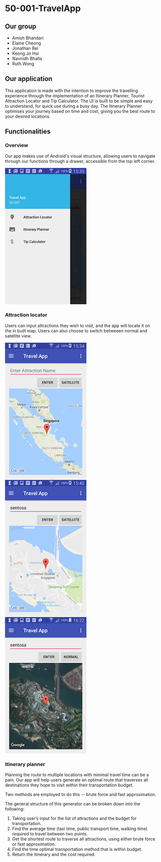 # 50-001-TravelApp
## Our group
- Amish Bhandari
- Elaine Cheong
- Jonathan Bei
- Keong Jo Hsi
- Navnidh Bhalla
- Ruth Wong

## Our application
This application is made with the intention to improve the travelling experience through the implementation of an Itinerary Planner, Tourist Attraction Locator and Tip Calculator. The UI is built to be simple and easy to understand, for quick use during a busy day. The Itinerary Planner optimises your journey based on time and cost, giving you the best route to your desired locations. 
  
## Functionalities
### Overview
Our app makes use of Android's visual structure, allowing users to navigate through our functions through a drawer, accessible from the top left corner. 
  
![overview](https://github.com/amish995/50-001-TravelApp/blob/master/screenshots/App%20Drawer.png)
  
### Attraction locator 
Users can input attractions they wish to visit, and the app will locate it on the in built map. Users can also choose to switch betweeen normal and satellite view. 
  
![overview](https://github.com/amish995/50-001-TravelApp/blob/master/screenshots/Attraction%20Locator-1.png)
![overview](https://github.com/amish995/50-001-TravelApp/blob/master/screenshots/Attraction%20Locator-2.png)
![overview](https://github.com/amish995/50-001-TravelApp/blob/master/screenshots/Attraction%20Locator-3.png)

### Itinerary planner
Planning the route to multiple locations with minimal travel time can be a pain. Our app will help users generate an optimal route that traverses all destinations they hope to visit within their transportation budget. 

Two methods are employed to do this -- brute force and fast approximation. 

The general structure of this generator can be broken down into the following: 
1. Taking user’s input for the list of attractions and the budget for transportation.  
2. Find the average time (taxi time, public transport time, walking time) required to travel between two points.   
3. Get the shortest route to traverse all attractions, using either brute force or fast approximation.  
4. Find the time optimal transportation method that is within budget.   
5. Return the itinerary and the cost required.   




